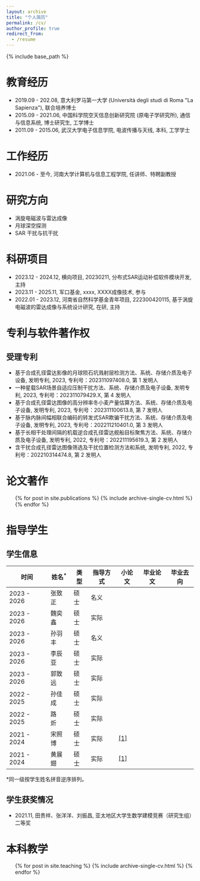 ```yaml
---
layout: archive
title: "个人简历"
permalink: /cv/
author_profile: true
redirect_from:
  - /resume
---
```


{% include base_path %}

# 教育经历

- 2019.09 - 202.08, 意大利罗马第一大学 (Università degli studi di Roma "La Sapienza"), 联合培养博士 
- 2015.09 - 2021.06, 中国科学院空天信息创新研究院 (原电子学研究所), 通信与信息系统, 博士研究生, 工学博士
- 2011.09 - 2015.06, 武汉大学电子信息学院, 电波传播与天线, 本科, 工学学士

# 工作经历

- 2021.06 - 至今, 河南大学计算机与信息工程学院, 任讲师、特聘副教授

# 研究方向

- 涡旋电磁波与雷达成像
- 月球深空探测
- SAR 干扰与抗干扰

科研项目
======

- 2023.12 - 2024.12, 横向项目, 20230211, 分布式SAR运动补偿软件模块开发, 主持
- 2023.11 - 2025.11, 军口基金, xxxx, XXXX成像技术, 参与
- 2022.01 - 2023.12, 河南省自然科学基金青年项目, 222300420115, 基于涡旋电磁波的雷达成像与系统设计研究, 在研, 主持

专利与软件著作权
======

## 受理专利

- 基于合成孔径雷达影像的月球陨石坑溅射层检测方法、系统、存储介质及电子设备, 发明专利, 2023, 专利号：202311097408.0, 第 1 发明人
- 一种星载SAR场景自适应压制干扰方法、系统、存储介质及电子设备, 发明专利, 2023, 专利号：202311079429.X, 第 4 发明人
- 基于合成孔径雷达图像的高分辨率冬小麦产量估算方法、系统、存储介质及电子设备, 发明专利, 2023, 专利号：202311100613.8, 第 7 发明人
- 基于脉内脉间幅相联合编码的转发式SAR欺骗干扰方法、系统、存储介质及电子设备, 发明专利, 2023, 专利号：202211210401.0, 第 3 发明人
- 基于长相干处理间隔的机载逆合成孔径雷达舰船目标聚焦方法、系统、存储介质及电子设备, 发明专利, 2022, 专利号：202211195619.3, 第 2 发明人 
- 含干扰合成孔径雷达图像筛选及干扰位置检测方法和系统, 发明专利, 2022, 专利号：202210314474.8, 第 2 发明人

论文著作
======

<ul>{% for post in site.publications %}
    {% include archive-single-cv.html %}
  {% endfor %}</ul>

# 指导学生

## 学生信息

| 时间          | 姓名<sup>*</sup> | 类型  | 指导方式 | 小论文                                                                                                                | 毕业论文 | 毕业去向 |
| ----------- | -------------- | --- | ---- | ------------------------------------------------------------------------------------------------------------------ | ---- | ---- |
| 2023 - 2026 | 张致正            | 硕士  | 名义   |                                                                                                                    |      |      |
| 2023 - 2026 | 魏奕鑫            | 硕士  | 实际   |                                                                                                                    |      |      |
| 2023 - 2026 | 孙羽丰            | 硕士  | 名义   |                                                                                                                    |      |      |
| 2023 - 2026 | 李辰亚            | 硕士  | 实际   |                                                                                                                    |      |      |
| 2023 - 2026 | 郭致远            | 硕士  | 实际   |                                                                                                                    |      |      |
| 2022 - 2025 | 孙佳成            | 硕士  | 实际   |                                                                                                                    |      |      |
| 2022 - 2025 | 路　炘            | 硕士  | 实际   |                                                                                                                    |      |      |
| 2021 - 2024 | 宋照博            | 硕士  | 实际   | [\[1\]](https://gaofengshu.github.io/publication/2024-01-19-Mapping-the-Lunar-Crater-Ejecta-in-Mini-RF-SAR-Data)   |      |      |
| 2021 - 2024 | 黄展翅            | 硕士  | 实际   | [\[1\]](https://gaofengshu.github.io/publication/2023-12-14-Removing-Lunar-Topography-on-SAR-Parameters-Using-DEM) |      |      |

*同一级按学生姓名拼音逆序排列。

## 学生获奖情况

- 2021.11, 田贵祥、张洋洋、刘振昌, 亚太地区大学生数学建模竞赛（研究生组）二等奖

本科教学
======

<ul>{% for post in site.teaching %}
    {% include archive-single-cv.html %}
  {% endfor %}</ul>
